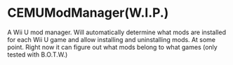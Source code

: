 # CEMUModManager(W.I.P.)
A Wii U mod manager.
Will automatically determine what mods are installed for each Wii U game and allow installing and uninstalling mods.
At some point. Right now it can figure out what mods belong to what games (only tested with B.O.T.W.)
